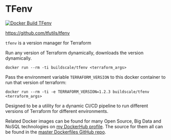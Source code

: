 # TFenv

[![Docker Build TFenv](https://github.com/BuildScale/Dockerfiles/actions/workflows/docker_build_tfenv.yaml/badge.svg)](https://github.com/BuildScale/Dockerfiles/actions/workflows/docker_build_tfenv.yaml)

https://github.com/tfutils/tfenv

`tfenv` is a version manager for Terraform

Run any version of Terraform dynamically, downloads the version dynamically.

```
docker run --rm -ti buildscale/tfenv <terraform_args>
```

Pass the environment variable `TERRAFORM_VERSION` to this docker container to run that version of terraform:

```
docker run --rm -ti -e TERRAFORM_VERSION=1.2.3 buildscale/tfenv <terraform_args>
```

Designed to be a utility for a dynamic CI/CD pipeline to run different versions of Terraform for different environments.

Related Docker images can be found for many Open Source, Big Data and NoSQL technologies on [my DockerHub profile](https://hub.docker.com/r/buildscale). The source for them all can be found in the [master Dockerfiles GitHub repo](https://github.com/BuildScale/Dockerfiles/).
